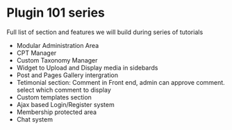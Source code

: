 # Plugin 101 series

Full list of section and features we will build during series of tutorials

* Modular Administration Area
* CPT Manager
* Custom Taxonomy Manager
* Widget to Upload and Display media in sidebards
* Post and Pages Gallery intergration
* Tetimonial section: Comment in Front end, admin can approve comment. select which comment to display
* Custom templates section
* Ajax based Login/Register system
* Membership protected area
* Chat system